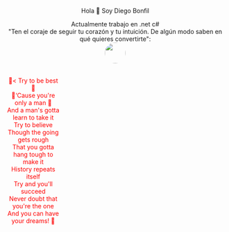 <article>
    <p align="center" width="300">
        Hola 👋 Soy Diego Bonfil <br>
    </p>
    <p align="center" width="300">
        Actualmente trabajo en .net c# <br>
        "Ten el coraje de seguir tu corazón y tu intuición. De algún modo saben en qué quieres convertirte": <br>
        <img align="center" style="width: 48px; height: 48px; border-radius: 1000px;" src="https://github.com/user-attachments/assets/76d7c0fe-da2e-4879-90fe-85dd95181f50"/>
    </p>
    <p align="center" width="300" style ="width:25%; color:red ">
        <br>🎵< Try to be best 🎵<br>
        🎵‘Cause you're only a man 🎵<br>
        And a man's gotta learn to take it <br>
        Try to believe <br>
        Though the going gets rough <br>
        That you gotta hang tough to make it <br>
        History repeats itself <br>
        Try and you'll succeed <br>
        Never doubt that you're the one <br>
        And you can have your dreams! 🥇<br>
    </p>

</article>
